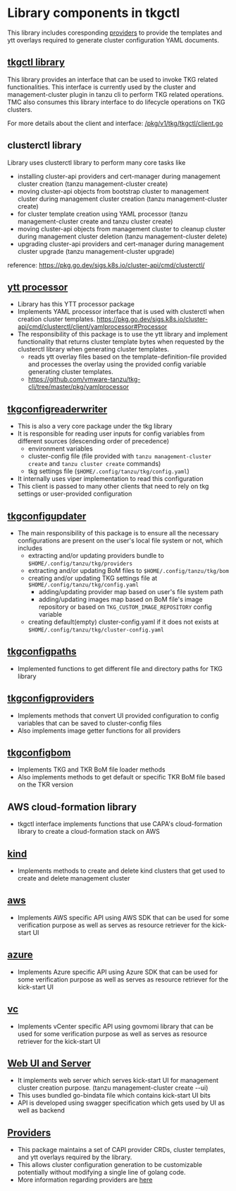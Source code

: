 # Library components in tkgctl

 This library includes coresponding [providers](/pkg/v1/providers) to provide the templates and ytt overlays required to generate cluster configuration YAML documents.

 ##  [tkgctl library](/pkg/v1/tkg/tkgctl)
This library provides an interface that can be used to invoke TKG related functionalities. This interface is currently used by the cluster and management-cluster plugin in tanzu cli to perform TKG related operations. TMC also consumes this library interface to do lifecycle operations on TKG clusters.

For more details about the client and interface: [/pkg/v1/tkg/tkgctl/client.go](/pkg/v1/tkg/tkgctl/client.go)

## clusterctl library
Library uses clusterctl library to perform many core tasks like 
- installing cluster-api providers and cert-manager during management cluster creation (tanzu management-cluster create)
- moving cluster-api objects from bootstrap cluster to management cluster during management cluster creation (tanzu management-cluster create)
- for cluster template creation using YAML processor (tanzu management-cluster create and tanzu cluster create)
- moving cluster-api objects from management cluster to cleanup cluster during management cluster deletion (tanzu management-cluster delete)
- upgrading cluster-api providers and cert-manager during management cluster upgrade (tanzu management-cluster upgrade)

reference: https://pkg.go.dev/sigs.k8s.io/cluster-api/cmd/clusterctl/

## [ytt processor](/pkg/v1/tkg/yamlprocessor)
- Library has this YTT processor package
- Implements YAML processor interface that is used with clusterctl when creation cluster templates. https://pkg.go.dev/sigs.k8s.io/cluster-api/cmd/clusterctl/client/yamlprocessor#Processor
- The responsibility of this package is to use the ytt library and implement functionality that returns cluster template bytes when requested by the clusterctl library when generating cluster templates.
    - reads ytt overlay files based on the template-definition-file provided and processes the overlay using the provided config variable generating cluster templates.
    - https://github.com/vmware-tanzu/tkg-cli/tree/master/pkg/yamlprocessor

## [tkgconfigreaderwriter](/pkg/v1/tkg/tkgconfigreaderwriter)
- This is also a very core package under the tkg library
- It is responsible for reading user inputs for config variables from different sources (descending order of precedence)
    - environment variables
    - cluster-config file (file provided with `tanzu management-cluster create` and `tanzu cluster create` commands)
    - tkg settings file (`$HOME/.config/tanzu/tkg/config.yaml`)
- It internally uses viper implementation to read this configuration
- This client is passed to many other clients that need to rely on tkg settings or user-provided configuration

## [tkgconfigupdater](/pkg/v1/tkg/tkgconfigupdater)
- The main responsibility of this package is to ensure all the necessary configurations are present on the user's local file system or not, which includes
    - extracting and/or updating providers bundle to `$HOME/.config/tanzu/tkg/providers`
    - extracting and/or updating BoM files to `$HOME/.config/tanzu/tkg/bom`
    - creating and/or updating TKG settings file at `$HOME/.config/tanzu/tkg/config.yaml`
        - adding/updating provider map based on user's file system path
        - adding/updating images map based on BoM file's image repository or based on `TKG_CUSTOM_IMAGE_REPOSITORY` config variable
    - creating default(empty) cluster-config.yaml if it does not exists at `$HOME/.config/tanzu/tkg/cluster-config.yaml`

## [tkgconfigpaths](/pkg/v1/tkg/tkgconfigpaths)
- Implemented functions to get different file and directory paths for TKG library


## [tkgconfigproviders](/pkg/v1/tkg/tkgconfigproviders)
- Implements methods that convert UI provided configuration to config variables that can be saved to cluster-config files
- Also implements image getter functions for all providers

## [tkgconfigbom](/pkg/v1/tkg/tkgconfigbom)
- Implements TKG and TKR BoM file loader methods
- Also implements methods to get default or specific TKR BoM file based on the TKR version

## AWS cloud-formation library
- tkgctl interface implements functions that use CAPA's cloud-formation library to create a cloud-formation stack on AWS

## [kind](/pkg/v1/tkg/kind)
- Implements methods to create and delete kind clusters that get used to create and delete management cluster

## [aws](/pkg/v1/tkg/aws)
- Implements AWS specific API using AWS SDK that can be used for some verification purpose as well as serves as resource retriever for the kick-start UI

## [azure](/pkg/v1/tkg/azure)
- Implements Azure specific API using Azure SDK that can be used for some verification purpose as well as serves as resource retriever for the kick-start UI

## [vc](/pkg/v1/tkg/vc)
- Implements vCenter specific API using govmomi library that can be used for some verification purpose as well as serves as resource retriever for the kick-start UI

## [Web UI and Server](/pkg/v1/tkg/web)
- It implements web server which serves kick-start UI for management cluster creation purpose. (tanzu management-cluster create --ui)
- This uses bundled go-bindata file which contains kick-start UI bits
- API is developed using swagger specification which gets used by UI as well as backend

## [Providers](/pkg/v1/providers)

- This package maintains a set of CAPI provider CRDs, cluster templates, and ytt overlays required by the library. 
- This allows cluster configuration generation to be customizable potentially without modifying a single line of golang code.
- More information regarding providers are [here](/pkg/v1/providers)
